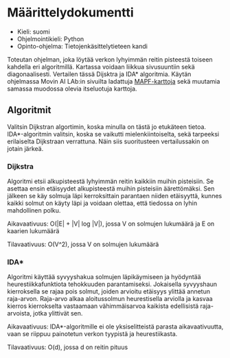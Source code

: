 # Määrittelydokumentti

- Kieli: suomi
- Ohjelmointikieli: Python
- Opinto-ohjelma: Tietojenkäsittelytieteen kandi

Toteutan ohjelman, joka löytää verkon lyhyimmän reitin pisteestä toiseen kahdella eri algoritmillä. Kartassa voidaan liikkua sivusuuntiin sekä diagonaalisesti. Vertailen tässä Dijsktra ja IDA* algoritmia. Käytän ohjelmassa Movin AI LAb:in sivuilta ladattuja [MAPF-karttoja](https://www.movingai.com/benchmarks/mapf/index.html) sekä muutamia samassa muodossa olevia itseluotuja karttoja. 

## Algoritmit

Valitsin Dijkstran algortimin, koska minulla on tästä jo etukäteen tietoa. IDA*-algoritmin valitsin, koska se vaikutti mielenkiintoiselta, sekä tarpeeksi erilaiselta Dijkstraan verrattuna. Näin siis suoritusteen vertailussakin on jotain järkeä.

### Dijkstra

Algoritmi etsii alkupisteestä lyhyimmän reitin kaikkiin muihin pisteisiin. Se asettaa ensin etäisyydet alkupisteestä muihin pisteisiin äärettömäksi. Sen jälkeen se käy solmuja läpi kerroksittain parantaen niiden etäisyyttä, kunnes kaikki solmut on käyty läpi ja voidaan olettaa, että tiedossa on lyhin mahdollinen polku.

Aikavaativuus: 
O(|E| + |V| log |V|), jossa V on solmujen lukumäärä ja E on kaarien lukumäärä

Tilavaativuus: 
O(V^2), jossa V on solmujen lukumäärä


### IDA*

Algoritmi käyttää syvyyshakua solmujen läpikäymiseen ja hyödyntää heurestiikkafunktiota tehokkuuden parantamiseksi. Jokaisella syvyyshaun kierroksella se rajaa pois solmut, joiden arvioitu etäisyys ylittää annetun raja-arvon. Raja-arvo alkaa aloitussolmun heurestisella arviolla ja kasvaa kierros kierrokselta vastaamaan vähimmäisarvoa kaikista edellisistä raja-arvoista, jotka ylittivät sen.

Aikavaativuus: 
IDA*-algoritmille ei ole yksiselitteistä parasta aikavaativuutta, vaan se riippuu painotetun verkon tyypistä ja heurestiikasta.

Tilavaativuus:
O(d), jossa d on reitin pituus
